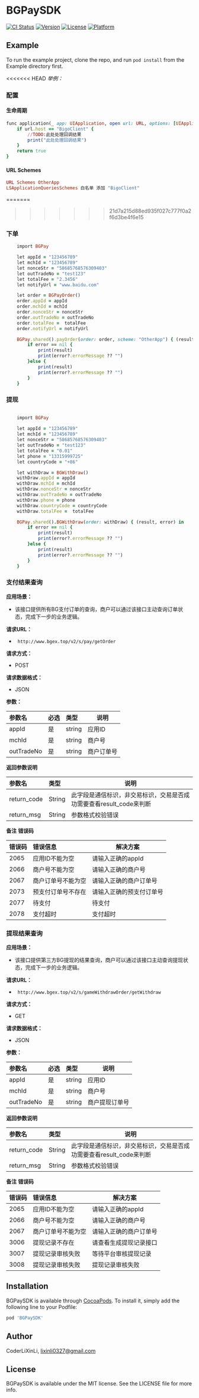 # BGPaySDK

[![CI Status](https://img.shields.io/travis/CoderLiXinLi/BGPaySDK.svg?style=flat)](https://travis-ci.org/CoderLiXinLi/BGPaySDK)
[![Version](https://img.shields.io/cocoapods/v/BGPaySDK.svg?style=flat)](https://cocoapods.org/pods/BGPaySDK)
[![License](https://img.shields.io/cocoapods/l/BGPaySDK.svg?style=flat)](https://cocoapods.org/pods/BGPaySDK)
[![Platform](https://img.shields.io/cocoapods/p/BGPaySDK.svg?style=flat)](https://cocoapods.org/pods/BGPaySDK)

## Example

To run the example project, clone the repo, and run `pod install` from the Example directory first.

<<<<<<< HEAD
*举例：*

### 配置
#### 生命周期
```ruby
func application(_ app: UIApplication, open url: URL, options: [UIApplicationOpenURLOptionsKey : Any] = [:]) -> Bool {
    if url.host == "BigoClient" {
        //TODO:此处处理回调结果
        print("此处处理回调结果")
    }
    return true
}
```
#### URL Schemes
```ruby
URL Schemes OtherApp
LSApplicationQueriesSchemes 白名单 添加 "BigoClient"
```
=======
>>>>>>> 21d7a215d88ed935f027c777f0a2f6d3be4f6e15
### 下单
```ruby
    import BGPay

    let appId = "123456789"
    let mchId = "123456789"
    let nonceStr = "58685768576309403"
    let outTradeNo = "test123"
    let totalFee = "2.3456"
    let notifyUrl = "www.baidu.com"

    let order = BGPayOrder()
    order.appId = appId
    order.mchId = mchId
    order.nonceStr = nonceStr
    order.outTradeNo = outTradeNo
    order.totalFee =  totalFee
    order.notifyUrl = notifyUrl

    BGPay.shared().payOrder(order: order, scheme: "OtherApp") { (result, error) in
        if error == nil {
            print(result)
            print(error?.errorMessage ?? "")
        }else {
            print(result)
            print(error?.errorMessage ?? "")
        }
    }
```
### 提现
```ruby

    import BGPay
    
    let appId = "123456789"
    let mchId = "123456789"
    let nonceStr = "58685768576309403"
    let outTradeNo = "test123"
    let totalFee = "0.01"
    let phone = "13315999725"
    let countryCode = "+86"

    let withDraw = BGWithDraw()
    withDraw.appId = appId
    withDraw.mchId = mchId
    withDraw.nonceStr = nonceStr
    withDraw.outTradeNo = outTradeNo
    withDraw.phone = phone
    withDraw.countryCode = countryCode
    withDraw.totalFee =  totalFee

    BGPay.shared().BGWithDraw(order: withDraw) { (result, error) in
        if error == nil {
            print(result)
            print(error?.errorMessage ?? "")
        }else {
            print(result)
            print(error?.errorMessage ?? "")
        }
    }
```
### 支付结果查询

**应用场景：** 

- 该接口提供所有BG支付订单的查询，商户可以通过该接口主动查询订单状态，完成下一步的业务逻辑。

**请求URL：** 
- ` http://www.bgex.top/v2/s/pay/getOrder`

**请求方式：**
- POST 

**请求数据格式：**
- JSON 



**参数：** 

|参数名|必选|类型|说明|
|:----    |:---|:----- |-----   |
|appId |是  |string |应用ID   |
|mchId |是  |string | 商户号    |
|outTradeNo       |是  |string | 商户订单号    |






**返回参数说明** 

|参数名|类型|说明|
|:-----  |:-----|-----                           |
|return_code  |String    |此字段是通信标识，非交易标识，交易是否成功需要查看result_code来判断  |
|return_msg  |String    |参数格式校验错误  |
**备注**
**错误码** 


|错误码|错误信息|解决方案|
|:-----  |:-----|-----                           |
|2065  |应用ID不能为空    |请输入正确的appId |
|2066  |商户号不能为空    |请输入正确的商户号 |
|2067  |商户订单号不能为空    |请输入正确的商户订单号  |
|2073  |预支付订单号不存在    |请输入正确的预支付订单号  |
|2077  |待支付    |待支付  |
|2078  |支付超时    |支付超时  |



### 提现结果查询

**应用场景：** 

- 该接口提供第三方BG提现的结果查询，商户可以通过该接口主动查询提现状态，完成下一步的业务逻辑。

**请求URL：** 
- ` http://www.bgex.top/v2/s/gameWithdrawOrder/getWithdraw`

**请求方式：**
- GET 

**请求数据格式：**
- JSON 



**参数：** 

|参数名|必选|类型|说明|
|:----    |:---|:----- |-----   |
|appId |是  |string |应用ID   |
|mchId |是  |string | 商户号    |
|outTradeNo       |是  |string | 商户提现订单号    |






**返回参数说明** 

|参数名|类型|说明|
|:-----  |:-----|-----                           |
|return_code  |String    |此字段是通信标识，非交易标识，交易是否成功需要查看result_code来判断  |
|return_msg  |String    |参数格式校验错误  |
**备注**
**错误码** 


|错误码|错误信息|解决方案|
|:-----  |:-----|-----                           |
|2065  |应用ID不能为空    |请输入正确的appId |
|2066  |商户号不能为空    |请输入正确的商户号 |
|2067  |商户订单号不能为空    |请输入正确的商户订单号  |
|3006  |提现记录不存在    |请查看生成提现记录接口  |
|3007  |提现记录审核失败    |等待平台审核提现记录  |
|3008  |提现记录审核失败    |提现记录审核失败  |




## Installation

BGPaySDK is available through [CocoaPods](https://cocoapods.org). To install
it, simply add the following line to your Podfile:

```ruby
pod 'BGPaySDK'
```

## Author

CoderLiXinLi, lixinli0327@gmail.com

## License

BGPaySDK is available under the MIT license. See the LICENSE file for more info.
